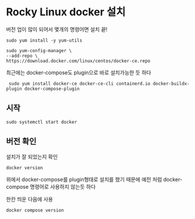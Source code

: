 # Rocky Linux docker 설치
버전 업이 많이 되어서 몇개의 명령어면 설치 끝!
```
sudo yum install -y yum-utils
```

```
sudo yum-config-manager \
--add-repo \
https://download.docker.com/linux/centos/docker-ce.repo
```

최근에는 docker-compose도 plugin으로 바로 설치가능한 듯 하다
```
 sudo yum install docker-ce docker-ce-cli containerd.io docker-buildx-plugin docker-compose-plugin
```

## 시작
```
sudo systemctl start docker
```

## 버전 확인
설치가 잘 되었는지 확인  
```
docker version
```


위에서 docker-compose를 plugin형태로 설치를 했기 때문에 예전 처럼 docker-compose 명령어로 사용하지 않는듯 하다  

한칸 띄운 다음에 사용
```
docker compose version
```

